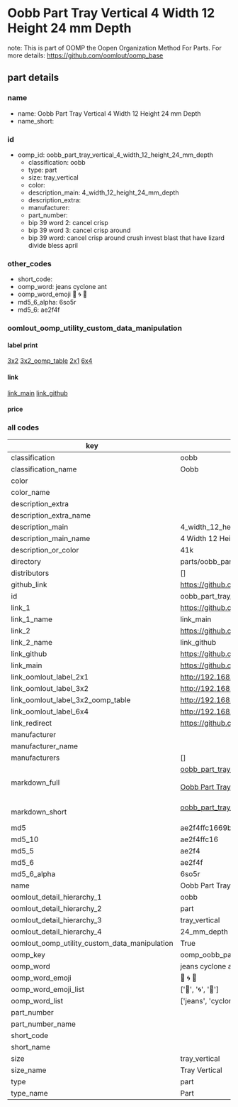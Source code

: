 # Oobb Part Tray Vertical 4 Width 12 Height 24 mm Depth  

note: This is part of OOMP the Oopen Organization Method For Parts. For more details: https://github.com/oomlout/oomp_base

##  part details
  







### name
* name: Oobb Part Tray Vertical 4 Width 12 Height 24 mm Depth
* name_short: 
### id
* oomp_id: oobb_part_tray_vertical_4_width_12_height_24_mm_depth
  * classification: oobb
  * type: part
  * size: tray_vertical
  * color: 
  * description_main: 4_width_12_height_24_mm_depth
  * description_extra: 
  * manufacturer: 
  * part_number: 
  * bip 39 word 2: cancel crisp
  * bip 39 word 3: cancel crisp around
  * bip 39 word: cancel crisp around crush invest blast that have lizard divide bless april

### other_codes
* short_code: 
* oomp_word: jeans cyclone ant
* oomp_word_emoji :jeans: :cyclone: :ant:
* md5_6_alpha: 6so5r
* md5_6: ae2f4f






### oomlout_oomp_utility_custom_data_manipulation
#### label print
[3x2](http://192.168.1.245:1112/?label=oomp%206so5r)
[3x2_oomp_table](http://192.168.1.108:1112/?label=oomp%206so5r)
[2x1](http://192.168.1.242:1112/?label=oomp%206so5r)
[6x4](http://192.168.1.55:1112/?label=oomp%206so5r)    

#### link

[link_main](https://github.com/oomlout/oomlout_oomp_version_1_messy/tree/main/parts/oobb_part_tray_vertical_4_width_12_height_24_mm_depth) [link_github](https://github.com/oomlout/oomlout_oomp_version_1_messy/tree/main/parts/oobb_part_tray_vertical_4_width_12_height_24_mm_depth)                             

#### price







### all codes 
| key | value |  
| --- | --- |  
| classification | oobb |  
| classification_name | Oobb |  
| color |  |  
| color_name |  |  
| description_extra |  |  
| description_extra_name |  |  
| description_main | 4_width_12_height_24_mm_depth |  
| description_main_name | 4 Width 12 Height 24 mm Depth |  
| description_or_color | 41k |  
| directory | parts/oobb_part_tray_vertical_4_width_12_height_24_mm_depth |  
| distributors | [] |  
| github_link | https://github.com/oomlout/oomlout_oomp_part_src/tree/main/parts/oobb_part_tray_vertical_4_width_12_height_24_mm_depth |  
| id | oobb_part_tray_vertical_4_width_12_height_24_mm_depth |  
| link_1 | https://github.com/oomlout/oomlout_oomp_version_1_messy/tree/main/parts/oobb_part_tray_vertical_4_width_12_height_24_mm_depth |  
| link_1_name | link_main |  
| link_2 | https://github.com/oomlout/oomlout_oomp_version_1_messy/tree/main/parts/oobb_part_tray_vertical_4_width_12_height_24_mm_depth |  
| link_2_name | link_github |  
| link_github | https://github.com/oomlout/oomlout_oomp_version_1_messy/tree/main/parts/oobb_part_tray_vertical_4_width_12_height_24_mm_depth |  
| link_main | https://github.com/oomlout/oomlout_oomp_version_1_messy/tree/main/parts/oobb_part_tray_vertical_4_width_12_height_24_mm_depth |  
| link_oomlout_label_2x1 | http://192.168.1.242:1112/?label=oomp%206so5r |  
| link_oomlout_label_3x2 | http://192.168.1.245:1112/?label=oomp%206so5r |  
| link_oomlout_label_3x2_oomp_table | http://192.168.1.108:1112/?label=oomp%206so5r |  
| link_oomlout_label_6x4 | http://192.168.1.55:1112/?label=oomp%206so5r |  
| link_redirect | https://github.com/oomlout/oomlout_oomp_version_1_messy/tree/main/parts/oobb_part_tray_vertical_4_width_12_height_24_mm_depth |  
| manufacturer |  |  
| manufacturer_name |  |  
| manufacturers | [] |  
| markdown_full | [oobb_part_tray_vertical_4_width_12_height_24_mm_depth](none)<br>[](none)<br>[Oobb Part Tray Vertical 4 Width 12 Height 24 Mm Depth](none)<br><br> |  
| markdown_short | [oobb_part_tray_vertical_4_width_12_height_24_mm_depth](none)<br><br> |  
| md5 | ae2f4ffc1669bbfc5dbaf350184ce909 |  
| md5_10 | ae2f4ffc16 |  
| md5_5 | ae2f4 |  
| md5_6 | ae2f4f |  
| md5_6_alpha | 6so5r |  
| name | Oobb Part Tray Vertical 4 Width 12 Height 24 mm Depth |  
| oomlout_detail_hierarchy_1 | oobb |  
| oomlout_detail_hierarchy_2 | part |  
| oomlout_detail_hierarchy_3 | tray_vertical |  
| oomlout_detail_hierarchy_4 | 24_mm_depth |  
| oomlout_oomp_utility_custom_data_manipulation | True |  
| oomp_key | oomp_oobb_part_tray_vertical_4_width_12_height_24_mm_depth |  
| oomp_word | jeans cyclone ant |  
| oomp_word_emoji | :jeans: :cyclone: :ant: |  
| oomp_word_emoji_list | [':jeans:', ':cyclone:', ':ant:'] |  
| oomp_word_list | ['jeans', 'cyclone', 'ant'] |  
| part_number |  |  
| part_number_name |  |  
| short_code |  |  
| short_name |  |  
| size | tray_vertical |  
| size_name | Tray Vertical |  
| type | part |  
| type_name | Part |  
